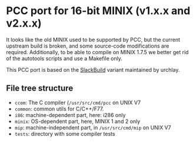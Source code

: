 # PCC port for 16-bit MINIX (v1.x.x and v2.x.x)
It looks like the old MINIX used to be supported by PCC, but the current
upstream build is broken, and some source-code modifications are required.
Additionally, to be able to compile on MINIX 1.7.5 we better get rid of the
autotools scripts and use a Makefile only.

This PCC port is based on the
[SlackBuild](http://slackbuilds.org/repository/15.0/development/pcc/)
variant maintained by urchlay.

## File tree structure
  - `ccom`: The C compiler (`/usr/src/cmd/pcc` on UNIX V7
  - `common`: common utils for C/C++/F77.
  - `i86`: machine-dependent part, here: i286 only
  - `minix`: OS-dependent part, here, MINIX 1 and 2 only
  - `mip`: machine-independent part, in `/usr/src/cmd/mip` on UNIX V7
  - `tests`: directory with some compiler tests
